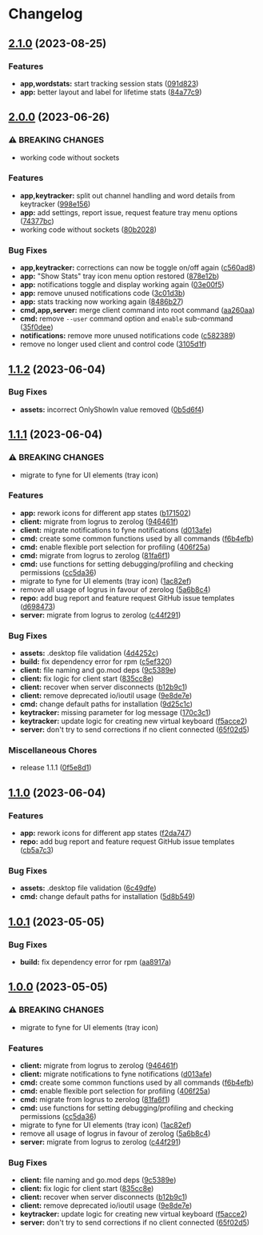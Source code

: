 # Changelog

## [2.1.0](https://github.com/joshuar/autocorrector/compare/v2.0.0...v2.1.0) (2023-08-25)


### Features

* **app,wordstats:** start tracking session stats ([091d823](https://github.com/joshuar/autocorrector/commit/091d823941cd683e875f8c31aec5eee7345ccc99))
* **app:** better layout and label for lifetime stats ([84a77c9](https://github.com/joshuar/autocorrector/commit/84a77c9c97260f9e4df3065b3b852b5652814585))

## [2.0.0](https://github.com/joshuar/autocorrector/compare/v1.1.2...v2.0.0) (2023-06-26)


### ⚠ BREAKING CHANGES

* working code without sockets

### Features

* **app,keytracker:** split out channel handling and word details from keytracker ([998e156](https://github.com/joshuar/autocorrector/commit/998e156a8efbc3f4fc4134df227556a80b862293))
* **app:** add settings, report issue, request feature tray menu options ([74377bc](https://github.com/joshuar/autocorrector/commit/74377bcd34e2e6fd846784c9cae05eda41d4cb86))
* working code without sockets ([80b2028](https://github.com/joshuar/autocorrector/commit/80b2028c49b937a1e7d55157f50b992e553f9937))


### Bug Fixes

* **app,keytracker:** corrections can now be toggle on/off again ([c560ad8](https://github.com/joshuar/autocorrector/commit/c560ad8ab996d0a5e125a474f1da542becce91bc))
* **app:** "Show Stats" tray icon menu option restored ([878e12b](https://github.com/joshuar/autocorrector/commit/878e12b6505d35d6470f919369db9071d59bed44))
* **app:** notifications toggle and display working again ([03e00f5](https://github.com/joshuar/autocorrector/commit/03e00f5d2773f22bc4e9fb27aa8fbaa3a31f14c6))
* **app:** remove unused notifications code ([3c01d3b](https://github.com/joshuar/autocorrector/commit/3c01d3bd0ee410eecdde36acb85f3f981ce17dfa))
* **app:** stats tracking now working again ([8486b27](https://github.com/joshuar/autocorrector/commit/8486b27c0ae2b14dd3dce0e67cb16d49c88b01cd))
* **cmd,app,server:** merge client command into root command ([aa260aa](https://github.com/joshuar/autocorrector/commit/aa260aa1d577a0126157677931b1cef6c49166f8))
* **cmd:** remove `--user` command option and `enable` sub-command ([35f0dee](https://github.com/joshuar/autocorrector/commit/35f0dee26964a49f5a223a4832e3723dcdf94091))
* **notifications:** remove more unused notifications code ([c582389](https://github.com/joshuar/autocorrector/commit/c58238908c5524190782ed053130315ab47e61cd))
* remove no longer used client and control code ([3105d1f](https://github.com/joshuar/autocorrector/commit/3105d1f9dd85e3609e17c6fc9334e383d7c13081))

## [1.1.2](https://github.com/joshuar/autocorrector/compare/v1.1.1...v1.1.2) (2023-06-04)


### Bug Fixes

* **assets:** incorrect OnlyShowIn value removed ([0b5d6f4](https://github.com/joshuar/autocorrector/commit/0b5d6f4ac9a3e4b6dfa36d6978112c10f2bf3fe5))

## [1.1.1](https://github.com/joshuar/autocorrector/compare/v0.4.9...v1.1.1) (2023-06-04)


### ⚠ BREAKING CHANGES

* migrate to fyne for UI elements (tray icon)

### Features

* **app:** rework icons for different app states ([b171502](https://github.com/joshuar/autocorrector/commit/b171502f866d9012d7f7e94c15431abdc4dc919a))
* **client:** migrate from logrus to zerolog ([946461f](https://github.com/joshuar/autocorrector/commit/946461f1968fc17e95e4af1e8ab863fc2c0734ed))
* **client:** migrate notifications to fyne notifications ([d013afe](https://github.com/joshuar/autocorrector/commit/d013afee796f542628c6ebce5d6ac06f5ccaeb2b))
* **cmd:** create some common functions used by all commands ([f6b4efb](https://github.com/joshuar/autocorrector/commit/f6b4efbadb2b5412fd4670b63019e8e564eef950))
* **cmd:** enable flexible port selection for profiling ([406f25a](https://github.com/joshuar/autocorrector/commit/406f25ab7e0ea835bbac671e6c1e505c1e1a5cdc))
* **cmd:** migrate from logrus to zerolog ([81fa6f1](https://github.com/joshuar/autocorrector/commit/81fa6f17cdfa9bd865072e4c0a0593018bda26d4))
* **cmd:** use functions for setting debugging/profiling and checking permissions ([cc5da36](https://github.com/joshuar/autocorrector/commit/cc5da366458bfb57414f66d3e42682ade894a111))
* migrate to fyne for UI elements (tray icon) ([1ac82ef](https://github.com/joshuar/autocorrector/commit/1ac82ef34a65b94d11197016249fab6636389631))
* remove all usage of logrus in favour of zerolog ([5a6b8c4](https://github.com/joshuar/autocorrector/commit/5a6b8c4e191fcf05a32afa118739725ea9272f1a))
* **repo:** add bug report and feature request GitHub issue templates ([d698473](https://github.com/joshuar/autocorrector/commit/d698473ccff2083f0de7ed197726d0a213a9719d))
* **server:** migrate from logrus to zerolog ([c44f291](https://github.com/joshuar/autocorrector/commit/c44f2910115b522a86879d52b3231441beaa453d))


### Bug Fixes

* **assets:** .desktop file validation ([4d4252c](https://github.com/joshuar/autocorrector/commit/4d4252c27eccfefece2aae70f1fbebf102368405))
* **build:** fix dependency error for rpm ([c5ef320](https://github.com/joshuar/autocorrector/commit/c5ef320b46f2b9036024df65b2952fa4d184e7e7))
* **client:** file naming and go.mod deps ([9c5389e](https://github.com/joshuar/autocorrector/commit/9c5389ec657172fb06ae27ee8258394251b93f41))
* **client:** fix logic for client start ([835cc8e](https://github.com/joshuar/autocorrector/commit/835cc8e41eedf351d8b0bbd3ee8839bbb97b1501))
* **client:** recover when server disconnects ([b12b9c1](https://github.com/joshuar/autocorrector/commit/b12b9c1b1ea5f2732eed3f1b7fa460082f2763f1))
* **client:** remove deprecated io/ioutil usage ([9e8de7e](https://github.com/joshuar/autocorrector/commit/9e8de7e805845237257db64a71eb7f3504856f8b))
* **cmd:** change default paths for installation ([9d25c1c](https://github.com/joshuar/autocorrector/commit/9d25c1c66cd3489486c9d7a23817b12a40611341))
* **keytracker:** missing parameter for log message ([170c3c1](https://github.com/joshuar/autocorrector/commit/170c3c1ed6b1fa080f1014d6981c9345b5c8e4b5))
* **keytracker:** update logic for creating new virtual keyboard ([f5acce2](https://github.com/joshuar/autocorrector/commit/f5acce28d2929a82d4668e920585b38d7269d668))
* **server:** don't try to send corrections if no client connected ([65f02d5](https://github.com/joshuar/autocorrector/commit/65f02d55a50ea7abf1c390d74845983ba5d7da4f))


### Miscellaneous Chores

* release 1.1.1 ([0f5e8d1](https://github.com/joshuar/autocorrector/commit/0f5e8d11c609c2b373e7cf0a2058003e7727e2dc))

## [1.1.0](https://github.com/joshuar/autocorrector/compare/v1.0.1...v1.1.0) (2023-06-04)


### Features

* **app:** rework icons for different app states ([f2da747](https://github.com/joshuar/autocorrector/commit/f2da747c3b7716213bed863a38291039db71a2cb))
* **repo:** add bug report and feature request GitHub issue templates ([cb5a7c3](https://github.com/joshuar/autocorrector/commit/cb5a7c316631d1d9a0c719e4b2e11684a8509eda))


### Bug Fixes

* **assets:** .desktop file validation ([6c49dfe](https://github.com/joshuar/autocorrector/commit/6c49dfe3a7fcab80e0af76ff8d1e92202b352102))
* **cmd:** change default paths for installation ([5d8b549](https://github.com/joshuar/autocorrector/commit/5d8b549635ef79a4bf6c07a0523e264076518b22))

## [1.0.1](https://github.com/joshuar/autocorrector/compare/v1.0.0...v1.0.1) (2023-05-05)


### Bug Fixes

* **build:** fix dependency error for rpm ([aa8917a](https://github.com/joshuar/autocorrector/commit/aa8917a581127b58415c6511d9fa0e537ce4e3d2))

## [1.0.0](https://github.com/joshuar/autocorrector/compare/v0.4.9...v1.0.0) (2023-05-05)


### ⚠ BREAKING CHANGES

* migrate to fyne for UI elements (tray icon)

### Features

* **client:** migrate from logrus to zerolog ([946461f](https://github.com/joshuar/autocorrector/commit/946461f1968fc17e95e4af1e8ab863fc2c0734ed))
* **client:** migrate notifications to fyne notifications ([d013afe](https://github.com/joshuar/autocorrector/commit/d013afee796f542628c6ebce5d6ac06f5ccaeb2b))
* **cmd:** create some common functions used by all commands ([f6b4efb](https://github.com/joshuar/autocorrector/commit/f6b4efbadb2b5412fd4670b63019e8e564eef950))
* **cmd:** enable flexible port selection for profiling ([406f25a](https://github.com/joshuar/autocorrector/commit/406f25ab7e0ea835bbac671e6c1e505c1e1a5cdc))
* **cmd:** migrate from logrus to zerolog ([81fa6f1](https://github.com/joshuar/autocorrector/commit/81fa6f17cdfa9bd865072e4c0a0593018bda26d4))
* **cmd:** use functions for setting debugging/profiling and checking permissions ([cc5da36](https://github.com/joshuar/autocorrector/commit/cc5da366458bfb57414f66d3e42682ade894a111))
* migrate to fyne for UI elements (tray icon) ([1ac82ef](https://github.com/joshuar/autocorrector/commit/1ac82ef34a65b94d11197016249fab6636389631))
* remove all usage of logrus in favour of zerolog ([5a6b8c4](https://github.com/joshuar/autocorrector/commit/5a6b8c4e191fcf05a32afa118739725ea9272f1a))
* **server:** migrate from logrus to zerolog ([c44f291](https://github.com/joshuar/autocorrector/commit/c44f2910115b522a86879d52b3231441beaa453d))


### Bug Fixes

* **client:** file naming and go.mod deps ([9c5389e](https://github.com/joshuar/autocorrector/commit/9c5389ec657172fb06ae27ee8258394251b93f41))
* **client:** fix logic for client start ([835cc8e](https://github.com/joshuar/autocorrector/commit/835cc8e41eedf351d8b0bbd3ee8839bbb97b1501))
* **client:** recover when server disconnects ([b12b9c1](https://github.com/joshuar/autocorrector/commit/b12b9c1b1ea5f2732eed3f1b7fa460082f2763f1))
* **client:** remove deprecated io/ioutil usage ([9e8de7e](https://github.com/joshuar/autocorrector/commit/9e8de7e805845237257db64a71eb7f3504856f8b))
* **keytracker:** update logic for creating new virtual keyboard ([f5acce2](https://github.com/joshuar/autocorrector/commit/f5acce28d2929a82d4668e920585b38d7269d668))
* **server:** don't try to send corrections if no client connected ([65f02d5](https://github.com/joshuar/autocorrector/commit/65f02d55a50ea7abf1c390d74845983ba5d7da4f))
